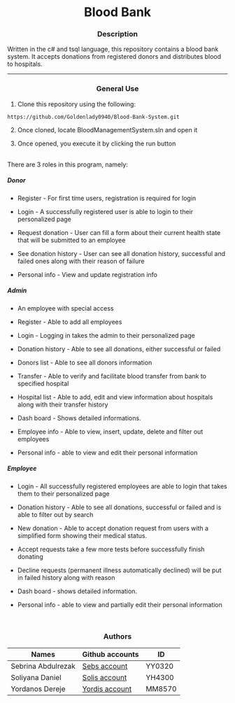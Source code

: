 <center> <h1>Blood Bank</h1> </center>

<center> <h3>Description</h3> </center>

Written in the c# and tsql language, this repository contains a blood bank system. It accepts donations from registered donors and distributes blood to hospitals.

---

<center><h3> General Use </h3> </center>

1. Clone this repository using the following:

```
https://github.com/Goldenlady0940/Blood-Bank-System.git
```

2. Once cloned, locate BloodManagementSystem.sln and open it

3. Once opened, you execute it by clicking the run button

<br>
There are 3 roles in this program, namely:


##### Donor

- Register - For first time users, registration is required for login

- Login - A successfully registered user is able to login to their personalized page

- Request donation - User can fill a form about their current health state that will be submitted to an employee

- See donation history - User can see all donation history, successful and failed ones along with their reason of failure

- Personal info - View and update registration info

##### Admin

* An employee with special access

- Register - Able to add all employees

- Login - Logging in takes the admin to their personalized page

- Donation history - Able to see all donations, either successful or failed

- Donors list - Able to see all donors information

- Transfer - Able to verify and facilitate blood transfer from bank to specified hospital

- Hospital list - Able to add, edit and view information about hospitals along with their transfer history

- Dash board - Shows detailed informations.

- Employee info - Able to view, insert, update, delete and filter out employees

- Personal info - able to view and edit their personal information

##### Employee

- Login - All successfully registered employees are able to login that takes them to their personalized page

- Donation history - Able to see all donations, successful or failed and is able to filter out by search

- New donation - Able to accept donation request from users with a simplified form showing their medical status.

- Accept requests take a few more tests before successfully finish donating

- Decline requests (permanent illness automatically declined) will be put in failed history along with reason

- Dash board - shows detailed information.

- Personal info - able to view and partially edit their personal information
<br>


<center><h3> Authors </h3> </center>

| Names | Github accounts | ID |
| ----- | ----- | ------ |
| Sebrina Abdulrezak  | [Sebs account](https://github.com/GoldenLady0940/) | YY0320|
| Soliyana Daniel | [Solis account](https://github.com/soliyana141/) | YH4300|
| Yordanos Dereje | [Yordis account](https://github.com/Yordi-Dereje/) | MM8570|
<br>

